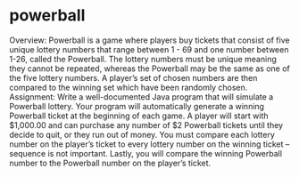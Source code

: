 # powerball
Overview: Powerball is a game where players buy tickets that consist of five unique lottery numbers that range between 1 - 69 and one number between 1-26, called the Powerball. The lottery numbers must be unique meaning they cannot be repeated, whereas the Powerball may be the same as one of the five lottery numbers. A player’s set of chosen numbers are then compared to the winning set which have been randomly chosen.
Assignment: Write a well-documented Java program that will simulate a Powerball lottery. Your program will automatically generate a winning Powerball ticket at the beginning of each game. A player will start with $1,000.00 and can purchase any number of $2 Powerball tickets until they decide to quit, or they run out of money. You must compare each lottery number on the player’s ticket to every lottery number on the winning ticket – sequence is not important. Lastly, you will compare the winning Powerball number to the Powerball number on the player’s ticket.

